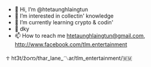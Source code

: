 - 👋 Hi, I’m @htetaunghlaingtun
- 👀 I’m interested in collectin' knowledge
- 🌱 I’m currently learning crypto & codin'
- 💞️ dky
- 📫 How to reach me htetaunghlaingtun@gmail.com, http://www.facebook.com/tlm.entertainment

☥
ht3t/žဝက/thar_lane_〽️ar/tlm_entertainment/🇲🇲
